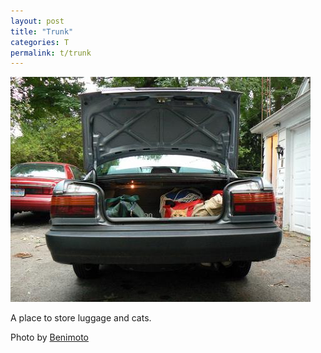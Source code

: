 ```yaml
---
layout: post
title: "Trunk"
categories: T
permalink: t/trunk
---
```


<img src="/images/t/trunk.jpg">

A place to store luggage and cats.

Photo by <a href="http://www.flickr.com/photos/benimoto/649258129/">Benimoto</a>